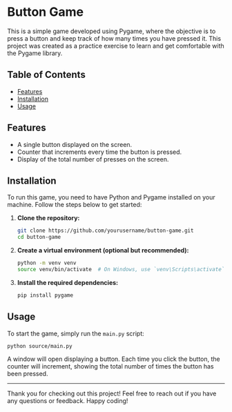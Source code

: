 # Button Game

This is a simple game developed using Pygame, where the objective is to press a button and keep track of how many times you have pressed it. This project was created as a practice exercise to learn and get comfortable with the Pygame library.

## Table of Contents
- [Features](#features)
- [Installation](#installation)
- [Usage](#usage)

## Features

- A single button displayed on the screen.
- Counter that increments every time the button is pressed.
- Display of the total number of presses on the screen.

## Installation

To run this game, you need to have Python and Pygame installed on your machine. Follow the steps below to get started:

1. **Clone the repository:**

    ```bash
    git clone https://github.com/yourusername/button-game.git
    cd button-game
    ```

2. **Create a virtual environment (optional but recommended):**

    ```bash
    python -m venv venv
    source venv/bin/activate  # On Windows, use `venv\Scripts\activate`
    ```

3. **Install the required dependencies:**

    ```bash
    pip install pygame
    ```

## Usage

To start the game, simply run the `main.py` script:

```bash
python source/main.py
```

A window will open displaying a button. Each time you click the button, the counter will increment, showing the total number of times the button has been pressed.

---

Thank you for checking out this project! Feel free to reach out if you have any questions or feedback. Happy coding!
